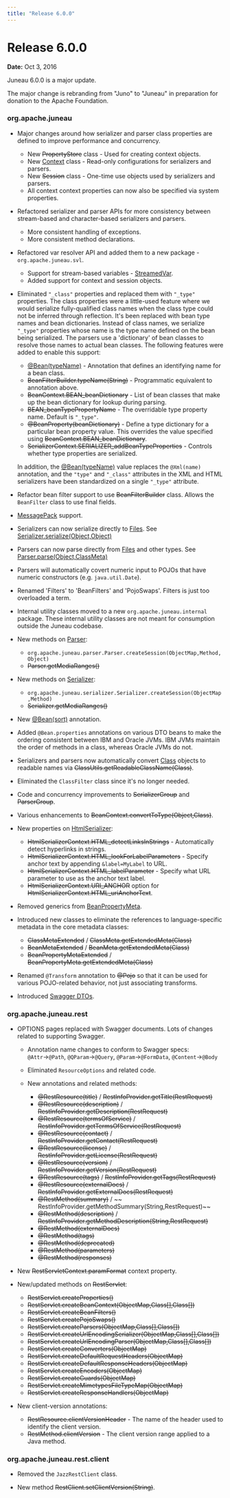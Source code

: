 ```yaml
---
title: "Release 6.0.0"
---
```


# Release 6.0.0

**Date:** Oct 3, 2016

Juneau 6.0.0 is a major update.

The major change is rebranding from "Juno" to "Juneau" in preparation for donation to the Apache Foundation.

### org.apache.juneau

- Major changes around how serializer and parser class properties are defined to improve performance and
  concurrency.

  - New ~~PropertyStore~~ class - Used for creating context objects.
  - New <a href="/site/apidocs/org/apache/juneau/Context.html" target="_blank">Context</a> class - Read-only configurations for serializers and
    parsers.
  - New ~~Session~~ class - One-time use objects used by serializers and parsers.
  - All context context properties can now also be specified via system properties.

- Refactored serializer and parser APIs for more consistency between stream-based and character-based serializers
  and parsers.

  - More consistent handling of exceptions.
  - More consistent method declarations.

- Refactored var resolver API and added them to a new package - `org.apache.juneau.svl`.

  - Support for stream-based variables - <a href="/site/apidocs/org/apache/juneau/svl/StreamedVar.html" target="_blank">StreamedVar</a>.
  - Added support for context and session objects.

- Eliminated `"_class"` properties and replaced them with `"_type"` properties.
  The class properties were a little-used feature where we would serialize fully-qualified class names when the
  class type could not be inferred through reflection.
  It's been replaced with bean type names and bean dictionaries.
  Instead of class names, we serialize `"_type"` properties whose name is the type name defined on the bean being
  serialized.
  The parsers use a 'dictionary' of bean classes to resolve those names to actual bean classes.
  The following features were added to enable this support:

  - [@Bean(typeName)](API_DOCS/org/apache/juneau/annotation/Bean.html#typeName()) - Annotation that defines an
    identifying name for a bean class.
  - ~~BeanFilterBuilder.typeName(String)~~ - Programmatic equivalent to annotation above.
  - ~~BeanContext.BEAN_beanDictionary~~ - List of bean classes that make up the bean dictionary for lookup during
    parsing.
  -  ~~BEAN_beanTypePropertyName~~ - The overridable type property name. Default is `"_type"`.
  - ~~@BeanProperty(beanDictionary)~~ - Define a type dictionary for a particular bean property value.
    This overrides the value specified using ~~BeanContext.BEAN_beanDictionary~~.
  - ~~SerializerContext.SERIALIZER_addBeanTypeProperties~~ - Controls whether type properties are serialized.

  In addition, the [@Bean(typeName)](API_DOCS/org/apache/juneau/annotation/Bean.html#typeName()) value replaces
  the `@Xml(name)` annotation, and the `"type"` and `"_class"` attributes in the XML and HTML serializers have been
  standardized on a single `"_type"` attribute.

- Refactor bean filter support to use  ~~BeanFilterBuilder~~ class.
  Allows the `BeanFilter` class to use final fields.

- <a href="/site/apidocs/org/apache/juneau/msgpack/package-summary.html" target="_blank">MessagePack</a> support.

- Serializers can now serialize directly to <a href="https://docs.oracle.com/en/java/javase/17/docs/api/java.base/java/io/File.html" target="_blank">Files</a>.
  See [Serializer.serialize(Object,Object)](API_DOCS/org/apache/juneau/serializer/Serializer.html#serialize(Object,Object))

- Parsers can now parse directly from <a href="https://docs.oracle.com/en/java/javase/17/docs/api/java.base/java/io/File.html" target="_blank">Files</a> and other types.
  See [Parser.parse(Object,ClassMeta)](API_DOCS/org/apache/juneau/parser/Parser.html#parse(Object,ClassMeta))

- Parsers will automatically covert numeric input to POJOs that have numeric constructors (e.g. `java.util.Date`).

- Renamed 'Filters' to 'BeanFilters' and 'PojoSwaps'. Filters is just too overloaded a term.

- Internal utility classes moved to a new `org.apache.juneau.internal` package.
  These internal utility classes are not meant for consumption outside the Juneau codebase.

- New methods on <a href="/site/apidocs/org/apache/juneau/parser/Parser.html" target="_blank">Parser</a>:

  - `org.apache.juneau.parser.Parser.createSession(ObjectMap,Method,Object)`
  - ~~Parser.getMediaRanges()~~

- New methods on <a href="/site/apidocs/org/apache/juneau/serializer/Serializer.html" target="_blank">Serializer</a>:

  - `org.apache.juneau.serializer.Serializer.createSession(ObjectMap,Method)`
  - ~~Serializer.getMediaRanges()~~

- New [@Bean(sort)](API_DOCS/org/apache/juneau/annotation/Bean.html#sort()) annotation.

- Added `@Bean.properties` annotations on various DTO beans to make the ordering consistent between IBM and Oracle
  JVMs.
  IBM JVMs maintain the order of methods in a class, whereas Oracle JVMs do not.

- Serializers and parsers now automatically convert <a href="https://docs.oracle.com/en/java/javase/17/docs/api/java.base/java/lang/Class.html" target="_blank">Class</a> objects to readable
  names via ~~ClassUtils.getReadableClassName(Class)~~.

- Eliminated the `ClassFilter` class since it's no longer needed.

- Code and concurrency improvements to  ~~SerializerGroup~~ and  ~~ParserGroup~~.

- Various enhancements to ~~BeanContext.convertToType(Object,Class)~~.

- New properties on <a href="/site/apidocs/org/apache/juneau/html/HtmlSerializer.html" target="_blank">HtmlSerializer</a>:

  - ~~HtmlSerializerContext.HTML_detectLinksInStrings~~ - Automatically detect hyperlinks in strings.
  - ~~HtmlSerializerContext.HTML_lookForLabelParameters~~ - Specify anchor text by appending `&label=MyLabel` to
    URL.
  - ~~HtmlSerializerContext.HTML_labelParameter~~ - Specify what URL parameter to use as the anchor text label.
  - ~~HtmlSerializerContext.URI_ANCHOR~~ option for ~~HtmlSerializerContext.HTML_uriAnchorText~~.

- Removed generics from <a href="/site/apidocs/org/apache/juneau/BeanPropertyMeta.html" target="_blank">BeanPropertyMeta</a>.

- Introduced new classes to eliminate the references to language-specific metadata in the core metadata classes:

  -  ~~ClassMetaExtended~~ / ~~ClassMeta.getExtendedMeta(Class)~~
  -  ~~BeanMetaExtended~~ / ~~BeanMeta.getExtendedMeta(Class)~~
  -  ~~BeanPropertyMetaExtended~~ / ~~BeanPropertyMeta.getExtendedMeta(Class)~~

- Renamed `@Transform` annotation to ~~@Pojo~~ so that it can be used for various POJO-related behavior, not just
  associating transforms.

- Introduced <a href="/site/apidocs/org/apache/juneau/bean/swagger/package-summary.html" target="_blank">Swagger DTOs</a>.

### org.apache.juneau.rest

- OPTIONS pages replaced with Swagger documents.
  Lots of changes related to supporting Swagger.

  - Annotation name changes to conform to Swagger specs: `@Attr`→`@Path`, `@QParam`→`@Query`, `@Param`→`@FormData`,
    `@Content`→`@Body`
  - Eliminated `ResourceOptions` and related code.
  - New annotations and related methods:

    - ~~@RestResource(title)~~ / ~~RestInfoProvider.getTitle(RestRequest)~~
    - ~~@RestResource(description)~~ / ~~RestInfoProvider.getDescription(RestRequest)~~
    - ~~@RestResource(termsOfService)~~ / ~~RestInfoProvider.getTermsOfService(RestRequest)~~
    - ~~@RestResource(contact)~~ / ~~RestInfoProvider.getContact(RestRequest)~~
    - ~~@RestResource(license)~~ / ~~RestInfoProvider.getLicense(RestRequest)~~
    - ~~@RestResource(version)~~ / ~~RestInfoProvider.getVersion(RestRequest)~~
    - ~~@RestResource(tags)~~ / ~~RestInfoProvider.getTags(RestRequest)~~
    - ~~@RestResource(externalDocs)~~ / ~~RestInfoProvider.getExternalDocs(RestRequest)~~
    - ~~@RestMethod(summary)~~ / ~~ RestInfoProvider.getMethodSummary(String,RestRequest)~~
    - ~~@RestMethod(description)~~ /
      ~~RestInfoProvider.getMethodDescription(String,RestRequest)~~
    - ~~@RestMethod(externalDocs)~~
    - ~~@RestMethod(tags)~~
    - ~~@RestMethod(deprecated)~~
    - ~~@RestMethod(parameters)~~
    - ~~@RestMethod(responses)~~

- New ~~RestServletContext.paramFormat~~ context property.

- New/updated methods on  ~~RestServlet~~:

  - ~~RestServlet.createProperties()~~
  - ~~RestServlet.createBeanContext(ObjectMap,Class[],Class[])~~
  - ~~RestServlet.createBeanFilters()~~
  - ~~RestServlet.createPojoSwaps()~~
  - ~~RestServlet.createParsers(ObjectMap,Class[],Class[])~~
  - ~~RestServlet.createUrlEncodingSerializer(ObjectMap,Class[],Class[])~~
  - ~~RestServlet.createUrlEncodingParser(ObjectMap,Class[],Class[])~~
  - ~~RestServlet.createConverters(ObjectMap)~~
  - ~~RestServlet.createDefaultRequestHeaders(ObjectMap)~~
  - ~~RestServlet.createDefaultResponseHeaders(ObjectMap)~~
  - ~~RestServlet.createEncoders(ObjectMap)~~
  - ~~RestServlet.createGuards(ObjectMap)~~
  - ~~RestServlet.createMimetypesFileTypeMap(ObjectMap)~~
  - ~~RestServlet.createResponseHandlers(ObjectMap)~~

- New client-version annotations:

  - ~~RestResource.clientVersionHeader~~ - The name of the header used to identify the client version.
  - ~~RestMethod.clientVersion~~ - The client version range applied to a Java method.

### org.apache.juneau.rest.client

- Removed the `JazzRestClient` class.

- New method ~~RestClient.setClientVersion(String)~~.